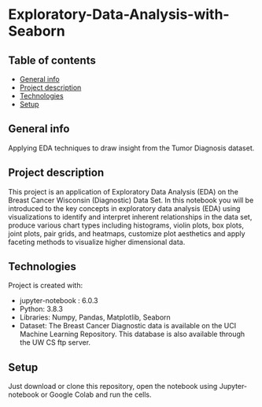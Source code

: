 # Exploratory-Data-Analysis-with-Seaborn

## Table of contents
* [General info](#general-info)
* [Project description](#project-description)
* [Technologies](#technologies)
* [Setup](#setup)

## General info
Applying EDA techniques to draw insight from the Tumor Diagnosis dataset.


## Project description
This project is an application of Exploratory Data Analysis (EDA) on the Breast Cancer Wisconsin (Diagnostic) Data Set. 
In this notebook you will be introduced to the key concepts in exploratory data analysis (EDA) using visualizations to identify and interpret inherent relationships in the data set, produce various chart types including histograms, violin plots, box plots, joint plots, pair grids, and heatmaps, customize plot aesthetics and apply faceting methods to visualize higher dimensional data.

	
## Technologies
Project is created with:
* jupyter-notebook : 6.0.3
* Python: 3.8.3
* Libraries: Numpy, Pandas, Matplotlib, Seaborn
* Dataset: The Breast Cancer Diagnostic data is available on the UCI Machine Learning Repository. This database is also available through the UW CS ftp server.

	
## Setup
Just download or clone this repository, open the notebook using Jupyter-notebook or Google Colab and run the cells.
